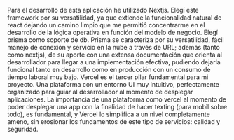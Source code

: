Para el desarrollo de esta aplicación he utilizado Nextjs. Elegí este framework por su versatilidad, ya que extiende la funcionalidad natural de react dejando un camino limpio que me permitió concentrarme en el desarrollo de la lógica operativa en función del modelo de negocio. Elegí prisma como soporte de db. Prisma se caracteriza por su versatilidad, fácil manejo de conexión y servicio en la nube a través de URL; además (tanto como nextjs), de su aporte con una extensa documentación que orienta al desarrollador para llegar a una implementación efectiva, pudiendo dejarla funcional tanto en desarrollo como en producción con un consumo de tiempo laboral muy bajo. Vercel es el tercer pilar fundamental para mi proyecto. Una plataforma con un entorno UI muy intuitivo, perfectamente organizado para guiar al desarrollador al momento de desplegar aplicaciones. La importancia de una plataforma como vercel al momento de poder desplegar una app con la finalidad de hacer texting (para mobil sobre todo), es fundamental, y Vercel lo simplifica a un nivel completamente ameno, sin erosionar los fundamentos de este tipo de servicios: calidad y seguridad. 
